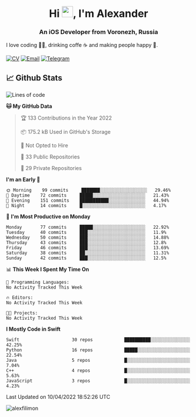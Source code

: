 <h1 align="center">Hi <img src="https://raw.githubusercontent.com/MartinHeinz/MartinHeinz/master/wave.gif" width="30px">, I'm Alexander</h1>
<h3 align="center">An iOS Developer from Voronezh, Russia</h3>

I love coding 👨‍💻, drinking coffe ☕️ and making people happy 🎊.

[![CV](https://img.shields.io/badge/CV-Александр%20Филимонов-14b420)](http://alexfilimon.github.io/)
[![Email](https://img.shields.io/badge/Email-as.filimonov@mail.ru-f39f37)](mailto:as.filimonov@mail.ru)
[![Telegram](https://img.shields.io/badge/Telegram-alexfilimon-1686b1)](https://t.me/alexfilimon)

## 📈 Github Stats

<!--START_SECTION:waka-->
![Lines of code](https://img.shields.io/badge/From%20Hello%20World%20I%27ve%20Written-248%20Thousand%20lines%20of%20code-blue)

**🐱 My GitHub Data** 

> 🏆 133 Contributions in the Year 2022
 > 
> 📦 175.2 kB Used in GitHub's Storage 
 > 
> 🚫 Not Opted to Hire
 > 
> 📜 33 Public Repositories 
 > 
> 🔑 29 Private Repositories  
 > 
**I'm an Early 🐤** 

```text
🌞 Morning    99 commits     ███████░░░░░░░░░░░░░░░░░░   29.46% 
🌆 Daytime    72 commits     █████░░░░░░░░░░░░░░░░░░░░   21.43% 
🌃 Evening    151 commits    ███████████░░░░░░░░░░░░░░   44.94% 
🌙 Night      14 commits     █░░░░░░░░░░░░░░░░░░░░░░░░   4.17%

```
📅 **I'm Most Productive on Monday** 

```text
Monday       77 commits     █████░░░░░░░░░░░░░░░░░░░░   22.92% 
Tuesday      40 commits     ███░░░░░░░░░░░░░░░░░░░░░░   11.9% 
Wednesday    50 commits     ███░░░░░░░░░░░░░░░░░░░░░░   14.88% 
Thursday     43 commits     ███░░░░░░░░░░░░░░░░░░░░░░   12.8% 
Friday       46 commits     ███░░░░░░░░░░░░░░░░░░░░░░   13.69% 
Saturday     38 commits     ██░░░░░░░░░░░░░░░░░░░░░░░   11.31% 
Sunday       42 commits     ███░░░░░░░░░░░░░░░░░░░░░░   12.5%

```


📊 **This Week I Spent My Time On** 

```text
💬 Programming Languages: 
No Activity Tracked This Week

🔥 Editors: 
No Activity Tracked This Week

🐱‍💻 Projects: 
No Activity Tracked This Week

```

**I Mostly Code in Swift** 

```text
Swift                    30 repos            ██████████░░░░░░░░░░░░░░░   42.25% 
Python                   16 repos            █████░░░░░░░░░░░░░░░░░░░░   22.54% 
Java                     5 repos             █░░░░░░░░░░░░░░░░░░░░░░░░   7.04% 
C++                      4 repos             █░░░░░░░░░░░░░░░░░░░░░░░░   5.63% 
JavaScript               3 repos             █░░░░░░░░░░░░░░░░░░░░░░░░   4.23%

```



 Last Updated on 10/04/2022 18:52:26 UTC
<!--END_SECTION:waka-->

<img align="center" src="https://github-readme-stats.vercel.app/api?username=alexfilimon&show_icons=true" alt="alexfilimon" />
